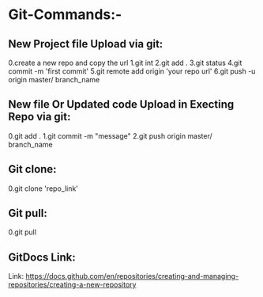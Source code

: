 # Git-Commands:-
## New Project file Upload via git:
0.create a new repo and copy the url
1.git int
2.git add .
3.git status
4.git commit -m 'first commit'
5.git remote add origin 'your repo url'
6.git push -u origin master/ branch_name
## New file Or Updated code Upload in Execting Repo via git:
0.git add .
1.git commit -m "message"
2.git push origin master/ branch_name
## Git clone:
0.git clone 'repo_link'
## Git pull:
0.git pull
## GitDocs Link:
Link: https://docs.github.com/en/repositories/creating-and-managing-repositories/creating-a-new-repository
